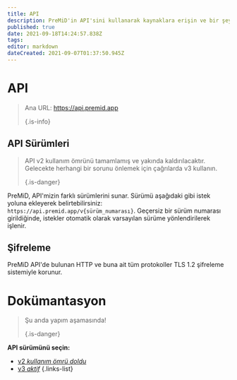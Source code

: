```yaml
---
title: API
description: PreMiD'in API'sini kullanarak kaynaklara erişin ve bir şey gerçekleştirin
published: true
date: 2021-09-18T14:24:57.838Z
tags: 
editor: markdown
dateCreated: 2021-09-07T01:37:50.945Z
---
```


# API

> Ana URL: https://api.premid.app 
> 
> {.is-info}

## API Sürümleri
> API v2 kullanım ömrünü tamamlamış ve yakında kaldırılacaktır. Gelecekte herhangi bir sorunu önlemek için çağrılarda v3 kullanın. 
> 
> {.is-danger}

PreMiD, API'mizin farklı sürümlerini sunar. Sürümü aşağıdaki gibi istek yoluna ekleyerek belirtebilirsiniz: `https://api.premid.app/v{sürüm_numarası}`. Geçersiz bir sürüm numarası girildiğinde, istekler otomatik olarak varsayılan sürüme yönlendirilerek işlenir.

## Şifreleme

PreMiD API'de bulunan HTTP ve buna ait tüm protokoller TLS 1.2 şifreleme sistemiyle korunur.

# Dokümantasyon
> Şu anda yapım aşamasında! 
> 
> {.is-danger}

**API sürümünü seçin:**
- [v2 *kullanım ömrü doldu*](/dev/api/v2)
- [v3 *aktif*](/dev/api/v3)
{.links-list}